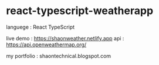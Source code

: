 # react-typescript-weatherapp

languege : React TypeScript

live demo : https://shaonweather.netlify.app
api : https://api.openweathermap.org/


my portfolio : shaontechnical.blogspot.com

